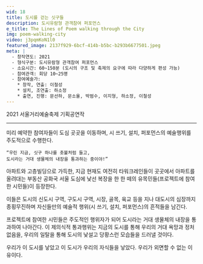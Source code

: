 ```yaml
---
wid: 18
title: 도시를 걷는 싯구들
description: 도시유람형 관객참여 퍼포먼스
e_title: The Lines of Poem walking through the City 
img: poem-walking-city
video: j3pqmKoN1l0
featured_image: 2137f929-6bcf-414b-b5bc-b293b6677501.jpeg
meta: |
  - 창작연도: 2021
  - 형식구분: 도시유람형 관객참여 퍼포먼스 
  - 소요시간: 60~150분 (도시의 구조 및 축제의 요구에 따라 다양하게 편성 가능)
  - 참여관객: 회당 10~25명
  - 참여예술가: 
    * 창작, 연출: 이철성
    * 설치, 조연출: 하소정
    * 출연, 진행: 문선하, 문소율, 박범수, 이지형, 하소정, 이철성
---
```


2021 서울거리예술축제 기획공연작

---

미리 예약한 참여자들이 도심 곳곳을 이동하며, 시 쓰기, 설치, 퍼포먼스의 예술행위를 주도적으로 수행한다.

```
“우린 지금, 싯구 하나를 촛불처럼 들고,    
도시라는 거대 생물체의 내장을 통과하는 중이야!”  
```

아파트와 고층빌딩으로 가득한, 지금 현재도 여전히 타워크레인들이 곳곳에서 아파트를 올려대는 부동산 공화국 서울 도심에 낯선 복장을 한 한 떼의 유목민들(프로젝트에 참여한 시민들)이 등장한다.

이들은 도시의 신도시 구역, 구도시 구역, 시장, 골목, 육교 등을 지나 대도시의 심장까지 종횡무진하며 자신들만의 예술적 행위(시 쓰기, 설치, 퍼포먼스)의 흔적들을 남긴다. 

프로젝트에 참여한 시민들은 주도적인 행위자가 되어 도시라는 거대 생물체의 내장을 통과하여 나아간다. 이 제의식적 통과행위는 지금의 도시를 통해 우리의 거대 욕망과 정처 없음을, 우리의 일탈을 통해 도시의 낯설고 당황스런 모습들을 드러낼 것이다. 

우리가 이 도시를 낳았고 이 도시가 우리의 자식들을 낳았다. 우리가 외면할 수 없는 이유이다. 
